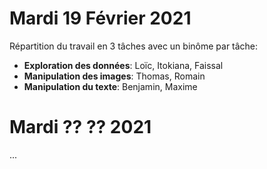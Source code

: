 # Mardi 19 Février 2021
Répartition du travail en 3 tâches avec un binôme par tâche:
- **Exploration des données**: Loïc, Itokiana, Faissal
- **Manipulation des images**: Thomas, Romain
- **Manipulation du texte**: Benjamin, Maxime

# Mardi ?? ?? 2021
...
